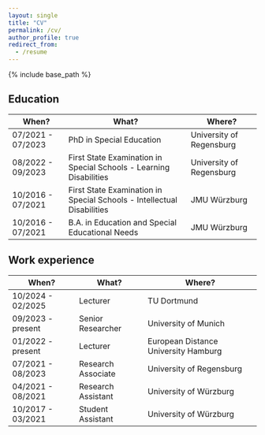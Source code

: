 ```yaml
---
layout: single
title: "CV"
permalink: /cv/
author_profile: true
redirect_from:
  - /resume
---
```


{% include base_path %}

<h2>Education</h2>

<table>
  <thead>
    <tr>
      <th>When?</th>
      <th>What?</th>
      <th>Where?</th>
    </tr>
  </thead>
  <tbody>
    <tr>
      <td>07/2021 - 07/2023</td>
      <td>PhD in Special Education</td>
      <td>University of Regensburg</td>
    </tr>
    <tr>
      <td>08/2022 - 09/2023</td>
      <td>First State Examination in Special Schools - Learning Disabilities</td>
      <td>University of Regensburg</td>
    </tr>
    <tr>
      <td>10/2016 - 07/2021</td>
      <td>First State Examination in Special Schools - Intellectual Disabilities</td>
      <td>JMU Würzburg</td>
    </tr>
    <tr>
      <td>10/2016 - 07/2021</td>
      <td>B.A. in Education and Special Educational Needs</td>
      <td>JMU Würzburg</td>
    </tr>
  </tbody>
</table>

<h2>Work experience</h2>

<table>
  <thead>
    <tr>
      <th>When?</th>
      <th>What?</th>
      <th>Where?</th>
    </tr>
  </thead>
  <tbody>
    <tr>
      <td>10/2024 - 02/2025</td>
      <td>Lecturer</td>
      <td>TU Dortmund</td>
    </tr>
    <tr>
      <td>09/2023 - present</td>
      <td>Senior Researcher</td>
      <td>University of Munich</td>
    </tr>
    <tr>
      <td>01/2022 - present</td>
      <td>Lecturer</td>
      <td>European Distance University Hamburg</td>
    </tr>
    <tr>
      <td>07/2021 - 08/2023</td>
      <td>Research Associate</td>
      <td>University of Regensburg</td>
    </tr>
    <tr>
      <td>04/2021 - 08/2021</td>
      <td>Research Assistant</td>
      <td>University of Würzburg</td>
    </tr>
    <tr>
      <td>10/2017 - 03/2021</td>
      <td>Student Assistant</td>
      <td>University of Würzburg</td>
    </tr>
  </tbody>
</table>
